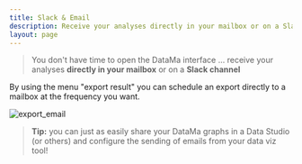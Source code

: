 ```yaml
---
title: Slack & Email
description: Receive your analyses directly in your mailbox or on a Slack channel.
layout: page
---
```


> You don't have time to open the DataMa interface ... receive your analyses **directly in your mailbox** or on a **Slack channel**

By using the menu "export result" you can schedule an export directly to a mailbox at the frequency you want.

![export_email]({{site.url}}/{{site.baseurl}}/core_app/old/header/export_results/images/ExportEmail_GIF2.gif)

> **Tip:** you can just as easily share your DataMa graphs in a Data Studio (or others) and configure the sending of emails from your data viz tool!
